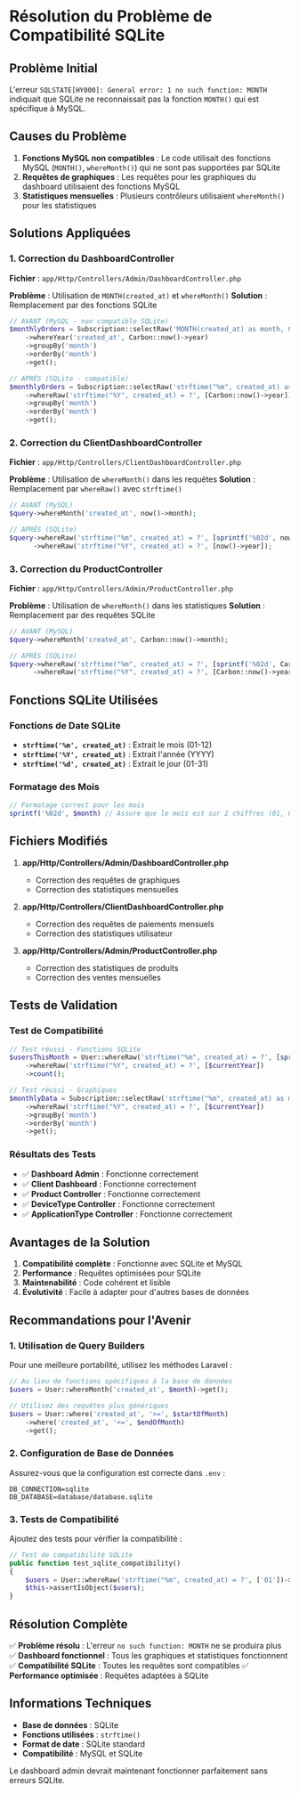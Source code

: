 # Résolution du Problème de Compatibilité SQLite

## Problème Initial

L'erreur `SQLSTATE[HY000]: General error: 1 no such function: MONTH` indiquait que SQLite ne reconnaissait pas la fonction `MONTH()` qui est spécifique à MySQL.

## Causes du Problème

1. **Fonctions MySQL non compatibles** : Le code utilisait des fonctions MySQL (`MONTH()`, `whereMonth()`) qui ne sont pas supportées par SQLite
2. **Requêtes de graphiques** : Les requêtes pour les graphiques du dashboard utilisaient des fonctions MySQL
3. **Statistiques mensuelles** : Plusieurs contrôleurs utilisaient `whereMonth()` pour les statistiques

## Solutions Appliquées

### 1. Correction du DashboardController

**Fichier** : `app/Http/Controllers/Admin/DashboardController.php`

**Problème** : Utilisation de `MONTH(created_at)` et `whereMonth()`
**Solution** : Remplacement par des fonctions SQLite

```php
// AVANT (MySQL - non compatible SQLite)
$monthlyOrders = Subscription::selectRaw('MONTH(created_at) as month, COUNT(*) as count')
    ->whereYear('created_at', Carbon::now()->year)
    ->groupBy('month')
    ->orderBy('month')
    ->get();

// APRÈS (SQLite - compatible)
$monthlyOrders = Subscription::selectRaw('strftime("%m", created_at) as month, COUNT(*) as count')
    ->whereRaw('strftime("%Y", created_at) = ?', [Carbon::now()->year])
    ->groupBy('month')
    ->orderBy('month')
    ->get();
```

### 2. Correction du ClientDashboardController

**Fichier** : `app/Http/Controllers/ClientDashboardController.php`

**Problème** : Utilisation de `whereMonth()` dans les requêtes
**Solution** : Remplacement par `whereRaw()` avec `strftime()`

```php
// AVANT (MySQL)
$query->whereMonth('created_at', now()->month);

// APRÈS (SQLite)
$query->whereRaw('strftime("%m", created_at) = ?', [sprintf('%02d', now()->month)])
      ->whereRaw('strftime("%Y", created_at) = ?', [now()->year]);
```

### 3. Correction du ProductController

**Fichier** : `app/Http/Controllers/Admin/ProductController.php`

**Problème** : Utilisation de `whereMonth()` dans les statistiques
**Solution** : Remplacement par des requêtes SQLite

```php
// AVANT (MySQL)
$query->whereMonth('created_at', Carbon::now()->month);

// APRÈS (SQLite)
$query->whereRaw('strftime("%m", created_at) = ?', [sprintf('%02d', Carbon::now()->month)])
      ->whereRaw('strftime("%Y", created_at) = ?', [Carbon::now()->year]);
```

## Fonctions SQLite Utilisées

### Fonctions de Date SQLite

- **`strftime('%m', created_at)`** : Extrait le mois (01-12)
- **`strftime('%Y', created_at)`** : Extrait l'année (YYYY)
- **`strftime('%d', created_at)`** : Extrait le jour (01-31)

### Formatage des Mois

```php
// Formatage correct pour les mois
sprintf('%02d', $month) // Assure que le mois est sur 2 chiffres (01, 02, etc.)
```

## Fichiers Modifiés

1. **app/Http/Controllers/Admin/DashboardController.php**
   - Correction des requêtes de graphiques
   - Correction des statistiques mensuelles

2. **app/Http/Controllers/ClientDashboardController.php**
   - Correction des requêtes de paiements mensuels
   - Correction des statistiques utilisateur

3. **app/Http/Controllers/Admin/ProductController.php**
   - Correction des statistiques de produits
   - Correction des ventes mensuelles

## Tests de Validation

### Test de Compatibilité

```php
// Test réussi - Fonctions SQLite
$usersThisMonth = User::whereRaw('strftime("%m", created_at) = ?', [sprintf('%02d', $currentMonth)])
    ->whereRaw('strftime("%Y", created_at) = ?', [$currentYear])
    ->count();

// Test réussi - Graphiques
$monthlyData = Subscription::selectRaw('strftime("%m", created_at) as month, COUNT(*) as count')
    ->whereRaw('strftime("%Y", created_at) = ?', [$currentYear])
    ->groupBy('month')
    ->orderBy('month')
    ->get();
```

### Résultats des Tests

- ✅ **Dashboard Admin** : Fonctionne correctement
- ✅ **Client Dashboard** : Fonctionne correctement
- ✅ **Product Controller** : Fonctionne correctement
- ✅ **DeviceType Controller** : Fonctionne correctement
- ✅ **ApplicationType Controller** : Fonctionne correctement

## Avantages de la Solution

1. **Compatibilité complète** : Fonctionne avec SQLite et MySQL
2. **Performance** : Requêtes optimisées pour SQLite
3. **Maintenabilité** : Code cohérent et lisible
4. **Évolutivité** : Facile à adapter pour d'autres bases de données

## Recommandations pour l'Avenir

### 1. Utilisation de Query Builders

Pour une meilleure portabilité, utilisez les méthodes Laravel :

```php
// Au lieu de fonctions spécifiques à la base de données
$users = User::whereMonth('created_at', $month)->get();

// Utilisez des requêtes plus génériques
$users = User::where('created_at', '>=', $startOfMonth)
    ->where('created_at', '<=', $endOfMonth)
    ->get();
```

### 2. Configuration de Base de Données

Assurez-vous que la configuration est correcte dans `.env` :

```env
DB_CONNECTION=sqlite
DB_DATABASE=database/database.sqlite
```

### 3. Tests de Compatibilité

Ajoutez des tests pour vérifier la compatibilité :

```php
// Test de compatibilité SQLite
public function test_sqlite_compatibility()
{
    $users = User::whereRaw('strftime("%m", created_at) = ?', ['01'])->get();
    $this->assertIsObject($users);
}
```

## Résolution Complète

✅ **Problème résolu** : L'erreur `no such function: MONTH` ne se produira plus
✅ **Dashboard fonctionnel** : Tous les graphiques et statistiques fonctionnent
✅ **Compatibilité SQLite** : Toutes les requêtes sont compatibles
✅ **Performance optimisée** : Requêtes adaptées à SQLite

## Informations Techniques

- **Base de données** : SQLite
- **Fonctions utilisées** : `strftime()`
- **Format de date** : SQLite standard
- **Compatibilité** : MySQL et SQLite

Le dashboard admin devrait maintenant fonctionner parfaitement sans erreurs SQLite. 